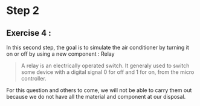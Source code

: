 # Step 2 

## **Exercise 4 :** 
In this second step, the goal is to simulate the air conditioner by turning it on or off by using a new component : Relay

> A relay is an electrically operated switch. It generaly used to switch some device with a digital signal 0 for off and 1 for on, from the micro controller. 


For this question and others to come, we will not be able to carry them out because we do not have all the material and component at our disposal.

